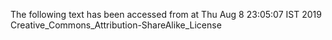 The following text has been accessed from at Thu Aug 8 23:05:07 IST 2019
Creative_Commons_Attribution-ShareAlike_License
